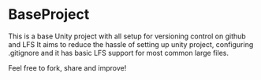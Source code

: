 # BaseProject
This is a base Unity project with all setup for versioning control on github and LFS
It aims to reduce the hassle of setting up unity project, configuring .gitignore and it has basic LFS support for most common large files.


Feel free to fork, share and improve!
